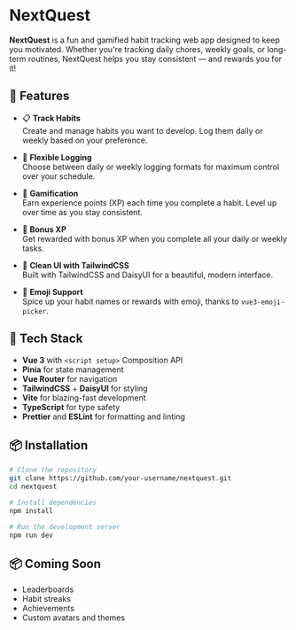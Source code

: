 # NextQuest

**NextQuest** is a fun and gamified habit tracking web app designed to keep you motivated. Whether you're tracking daily chores, weekly goals, or long-term routines, NextQuest helps you stay consistent — and rewards you for it!

## 🌟 Features

- 📋 **Track Habits**  
  Create and manage habits you want to develop. Log them daily or weekly based on your preference.

- 📆 **Flexible Logging**  
  Choose between daily or weekly logging formats for maximum control over your schedule.

- 🧙 **Gamification**  
  Earn experience points (XP) each time you complete a habit. Level up over time as you stay consistent.

- 🎯 **Bonus XP**  
  Get rewarded with bonus XP when you complete all your daily or weekly tasks.

- 🎨 **Clean UI with TailwindCSS**  
  Built with TailwindCSS and DaisyUI for a beautiful, modern interface.

- 🌈 **Emoji Support**  
  Spice up your habit names or rewards with emoji, thanks to `vue3-emoji-picker`.

## 🚀 Tech Stack

- **Vue 3** with `<script setup>` Composition API
- **Pinia** for state management
- **Vue Router** for navigation
- **TailwindCSS** + **DaisyUI** for styling
- **Vite** for blazing-fast development
- **TypeScript** for type safety
- **Prettier** and **ESLint** for formatting and linting

## 📦 Installation

```bash
# Clone the repository
git clone https://github.com/your-username/nextquest.git
cd nextquest

# Install dependencies
npm install

# Run the development server
npm run dev
```

## 📦 Coming Soon
- Leaderboards  
- Habit streaks  
- Achievements  
- Custom avatars and themes  
